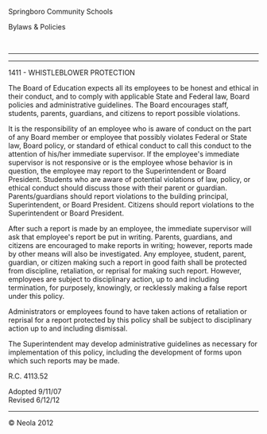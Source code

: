 Springboro Community Schools

Bylaws & Policies

 

* * * * *

****

1411 - WHISTLEBLOWER PROTECTION

The Board of Education expects all its employees to be honest and
ethical in their conduct, and to comply with applicable State and
Federal law, Board policies and administrative guidelines. The Board
encourages staff, students, parents, guardians, and citizens to report
possible violations.

It is the responsibility of an employee who is aware of conduct on the
part of any Board member or employee that possibly violates Federal or
State law, Board policy, or standard of ethical conduct to call this
conduct to the attention of his/her immediate supervisor. If the
employee's immediate supervisor is not responsive or is the employee
whose behavior is in question, the employee may report to the
Superintendent or Board President. Students who are aware of potential
violations of law, policy, or ethical conduct should discuss those with
their parent or guardian. Parents/guardians should report violations to
the building principal, Superintendent, or Board President. Citizens
should report violations to the Superintendent or Board President.

After such a report is made by an employee, the immediate supervisor
will ask that employee's report be put in writing. Parents, guardians,
and citizens are encouraged to make reports in writing; however, reports
made by other means will also be investigated. Any employee, student,
parent, guardian, or citizen making such a report in good faith shall be
protected from discipline, retaliation, or reprisal for making such
report. However, employees are subject to disciplinary action, up to and
including termination, for purposely, knowingly, or recklessly making a
false report under this policy.

Administrators or employees found to have taken actions of retaliation
or reprisal for a report protected by this policy shall be subject to
disciplinary action up to and including dismissal.

The Superintendent may develop administrative guidelines as necessary
for implementation of this policy, including the development of forms
upon which such reports may be made.

R.C. 4113.52

Adopted 9/11/07\
 Revised 6/12/12

****

© Neola 2012
